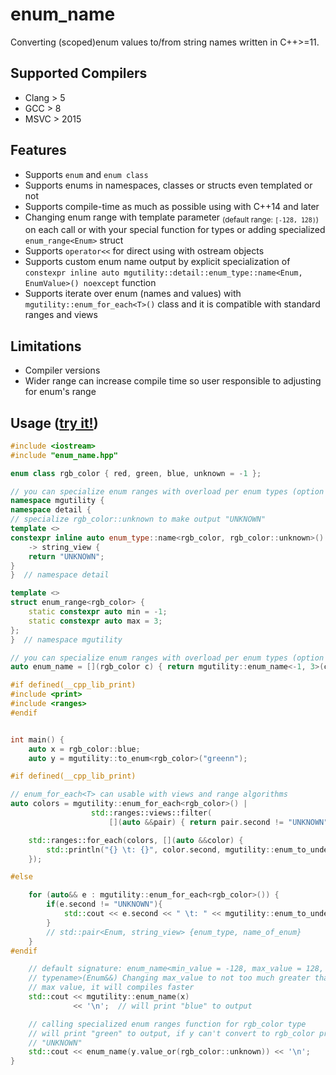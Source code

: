 # enum_name
Converting (scoped)enum values to/from string names written in C++>=11.

## Supported Compilers
* Clang > 5
* GCC > 8
* MSVC > 2015

## Features
* Supports `enum` and `enum class`
* Supports enums in namespaces, classes or structs even templated or not
* Supports compile-time as much as possible using with C++14 and later
* Changing enum range with template parameter <sub>(default range: `[-128, 128)`)</sub> on each call or with your special function for types or adding specialized `enum_range<Enum>` struct
* Supports `operator<<` for direct using with ostream objects
* Supports custom enum name output by explicit specialization of `constexpr inline auto mgutility::detail::enum_type::name<Enum, EnumValue>() noexcept` function
* Supports iterate over enum (names and values) with `mgutility::enum_for_each<T>()` class and it is compatible with standard ranges and views

## Limitations
* Compiler versions
* Wider range can increase compile time so user responsible to adjusting for enum's range


## Usage ([try it!](https://godbolt.org/z/dhj87b8Wb))
```C++
#include <iostream>
#include "enum_name.hpp"

enum class rgb_color { red, green, blue, unknown = -1 };

// you can specialize enum ranges with overload per enum types (option 1)
namespace mgutility {
namespace detail {
// specialize rgb_color::unknown to make output "UNKNOWN"
template <>
constexpr inline auto enum_type::name<rgb_color, rgb_color::unknown>() noexcept
    -> string_view {
    return "UNKNOWN";
}
}  // namespace detail

template <>
struct enum_range<rgb_color> {
    static constexpr auto min = -1;
    static constexpr auto max = 3;
};
}  // namespace mgutility

// you can specialize enum ranges with overload per enum types (option 2)
auto enum_name = [](rgb_color c) { return mgutility::enum_name<-1, 3>(c); };

#if defined(__cpp_lib_print)
#include <print>
#include <ranges>
#endif


int main() {
    auto x = rgb_color::blue;
    auto y = mgutility::to_enum<rgb_color>("greenn");

#if defined(__cpp_lib_print)

// enum_for_each<T> can usable with views and range algorithms
auto colors = mgutility::enum_for_each<rgb_color>() |
                  std::ranges::views::filter(
                      [](auto &&pair) { return pair.second != "UNKNOWN"; });

    std::ranges::for_each(colors, [](auto &&color) {
        std::println("{} \t: {}", color.second, mgutility::enum_to_underlying(color.first));
    });

#else

    for (auto&& e : mgutility::enum_for_each<rgb_color>()) {
        if(e.second != "UNKNOWN"){
            std::cout << e.second << " \t: " << mgutility::enum_to_underlying(e.first) << '\n';
        }
        // std::pair<Enum, string_view> {enum_type, name_of_enum}
    }
#endif

    // default signature: enum_name<min_value = -128, max_value = 128, Enum
    // typename>(Enum&&) Changing max_value to not too much greater than enum's
    // max value, it will compiles faster
    std::cout << mgutility::enum_name(x)
              << '\n';  // will print "blue" to output

    // calling specialized enum ranges function for rgb_color type
    // will print "green" to output, if y can't convert to rgb_color prints
    // "UNKNOWN"
    std::cout << enum_name(y.value_or(rgb_color::unknown)) << '\n';
}

```
